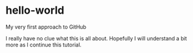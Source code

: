 # hello-world
My very first approach to GitHub

I really have no clue what this is all about. Hopefully I will understand a bit more as I continue this tutorial.
